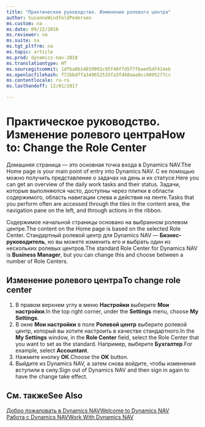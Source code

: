 ```yaml
---
title: "Практическое руководство. Изменение ролевого центра"
author: SusanneWindfeldPedersen
ms.custom: na
ms.date: 09/22/2016
ms.reviewer: na
ms.suite: na
ms.tgt_pltfrm: na
ms.topic: article
ms.prod: dynamics-nav-2018
ms.translationtype: HT
ms.sourcegitcommit: 1dfba8b14019991c95f40ffd5f7fbaed5df414eb
ms.openlocfilehash: f72bbdffa349652535fa3fd48aaa8cc4095277cc
ms.contentlocale: ru-ru
ms.lasthandoff: 12/01/2017

---
```


# <a name="how-to-change-the-role-center"></a><span data-ttu-id="ac744-102">Практическое руководство. Изменение ролевого центра</span><span class="sxs-lookup"><span data-stu-id="ac744-102">How to: Change the Role Center</span></span>
<span data-ttu-id="ac744-103">Домашняя страница — это основная точка входа в Dynamics NAV.</span><span class="sxs-lookup"><span data-stu-id="ac744-103">The Home page is your main point of entry into Dynamics NAV.</span></span> <span data-ttu-id="ac744-104">С ее помощью можно получить представление о задачах на день и их статусе.</span><span class="sxs-lookup"><span data-stu-id="ac744-104">Here you can get an overview of the daily work tasks and their status.</span></span> <span data-ttu-id="ac744-105">Задачи, которые выполняются часто, доступны через плитки в области содержимого, область навигации слева и действия на ленте.</span><span class="sxs-lookup"><span data-stu-id="ac744-105">Tasks that you perform often are accessed through the tiles in the content area, the navigation pane on the left, and through actions in the ribbon.</span></span>

<span data-ttu-id="ac744-106">Содержимое начальной страницы основано на выбранном ролевом центре.</span><span class="sxs-lookup"><span data-stu-id="ac744-106">The content on the Home page is based on the selected Role Center.</span></span> <span data-ttu-id="ac744-107">Стандартный ролевой центр для Dynamics NAV — **Бизнес-руководитель**, но вы можете изменить его и выбрать один из нескольких ролевых центров.</span><span class="sxs-lookup"><span data-stu-id="ac744-107">The standard Role Center for Dynamics NAV is **Business Manager**, but you can change this and choose between a number of Role Centers.</span></span>

## <a name="to-change-role-center"></a><span data-ttu-id="ac744-108">Изменение ролевого центра</span><span class="sxs-lookup"><span data-stu-id="ac744-108">To change role center</span></span>
1. <span data-ttu-id="ac744-109">В правом верхнем углу в меню **Настройки** выберите **Мои настройки**.</span><span class="sxs-lookup"><span data-stu-id="ac744-109">In the top right corner, under the **Settings** menu, choose **My Settings**.</span></span>
2. <span data-ttu-id="ac744-110">В окне **Мои настройки** в поле **Ролевой центр** выберите ролевой центр, который вы хотите настроить в качестве стандартного.</span><span class="sxs-lookup"><span data-stu-id="ac744-110">In the **My Settings** window, in the **Role Center** field, select the Role Center that you want to set as the standard.</span></span> <span data-ttu-id="ac744-111">Например, выберите **Бухгалтер**.</span><span class="sxs-lookup"><span data-stu-id="ac744-111">For example, select **Accountant**.</span></span>
3. <span data-ttu-id="ac744-112">Нажмите кнопку **ОК**.</span><span class="sxs-lookup"><span data-stu-id="ac744-112">Choose the **OK** button.</span></span>
4. <span data-ttu-id="ac744-113">Выйдите из Dynamics NAV, а затем снова войдите, чтобы изменения вступили в силу.</span><span class="sxs-lookup"><span data-stu-id="ac744-113">Sign out of Dynamics NAV and then sign in again to have the change take effect.</span></span>

## <a name="see-also"></a><span data-ttu-id="ac744-114">См. также</span><span class="sxs-lookup"><span data-stu-id="ac744-114">See Also</span></span>
[<span data-ttu-id="ac744-115">Добро пожаловать в Dynamics NAV</span><span class="sxs-lookup"><span data-stu-id="ac744-115">Welcome to Dynamics NAV</span></span>](across-get-started.md)  
[<span data-ttu-id="ac744-116">Работа с Dynamics NAV</span><span class="sxs-lookup"><span data-stu-id="ac744-116">Work With Dynamics NAV</span></span>](ui-work-product.md)  

